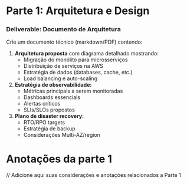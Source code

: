 # **Parte 1: Arquitetura e Design**

### Deliverable: Documento de Arquitetura

Crie um documento técnico (markdown/PDF) contendo:

1. **Arquitetura proposta** com diagrama detalhado mostrando:
    - Migração do monólito para microsserviços
    - Distribuição de serviços na AWS
    - Estratégia de dados (databases, cache, etc.)
    - Load balancing e auto-scaling
2. **Estratégia de observabilidade:**
    - Métricas principais a serem monitoradas
    - Dashboards essenciais
    - Alertas críticos
    - SLIs/SLOs propostos
3. **Plano de disaster recovery:**
    - RTO/RPO targets
    - Estratégia de backup
    - Considerações Multi-AZ/region


# Anotações da parte 1

// Adicione aqui suas considerações e anotações relacionados a Parte 1
